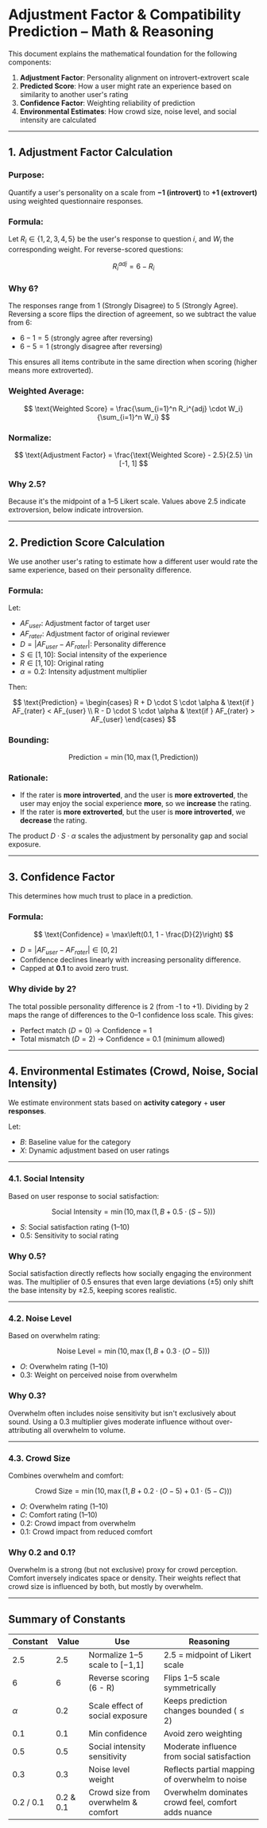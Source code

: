 # Adjustment Factor & Compatibility Prediction – Math & Reasoning

This document explains the mathematical foundation for the following components:

1. **Adjustment Factor**: Personality alignment on introvert-extrovert scale
2. **Predicted Score**: How a user might rate an experience based on similarity to another user's rating
3. **Confidence Factor**: Weighting reliability of prediction
4. **Environmental Estimates**: How crowd size, noise level, and social intensity are calculated

---

## 1. Adjustment Factor Calculation

### Purpose:

Quantify a user's personality on a scale from **−1 (introvert)** to **+1 (extrovert)** using weighted questionnaire responses.

### Formula:

Let $R_i \in \{1,2,3,4,5\}$ be the user's response to question $i$, and $W_i$ the corresponding weight. For reverse-scored questions:

$$
R_i^{adj} = 6 - R_i
$$

### Why 6?

The responses range from 1 (Strongly Disagree) to 5 (Strongly Agree). Reversing a score flips the direction of agreement, so we subtract the value from 6:

* $6 - 1 = 5$ (strongly agree after reversing)
* $6 - 5 = 1$ (strongly disagree after reversing)

This ensures all items contribute in the same direction when scoring (higher means more extroverted).

### Weighted Average:

$$
\text{Weighted Score} = \frac{\sum_{i=1}^n R_i^{adj} \cdot W_i}{\sum_{i=1}^n W_i}
$$

### Normalize:

$$
\text{Adjustment Factor} = \frac{\text{Weighted Score} - 2.5}{2.5} \in [-1, 1]
$$

### Why 2.5?

Because it's the midpoint of a 1–5 Likert scale. Values above 2.5 indicate extroversion, below indicate introversion.

---

## 2. Prediction Score Calculation

We use another user's rating to estimate how a different user would rate the same experience, based on their personality difference.

### Formula:

Let:

* $AF_{user}$: Adjustment factor of target user
* $AF_{rater}$: Adjustment factor of original reviewer
* $D = |AF_{user} - AF_{rater}|$: Personality difference
* $S \in [1,10]$: Social intensity of the experience
* $R \in [1,10]$: Original rating
* $\alpha = 0.2$: Intensity adjustment multiplier

Then:

$$
\text{Prediction} =
\begin{cases}
R + D \cdot S \cdot \alpha & \text{if } AF_{rater} < AF_{user} \\
R - D \cdot S \cdot \alpha & \text{if } AF_{rater} > AF_{user}
\end{cases}
$$

### Bounding:

$$
\text{Prediction} = \min(10, \max(1, \text{Prediction}))
$$

### Rationale:

* If the rater is **more introverted**, and the user is **more extroverted**, the user may enjoy the social experience **more**, so we **increase** the rating.
* If the rater is **more extroverted**, but the user is **more introverted**, we **decrease** the rating.

The product $D \cdot S \cdot \alpha$ scales the adjustment by personality gap and social exposure.

---

## 3. Confidence Factor

This determines how much trust to place in a prediction.

### Formula:

$$
\text{Confidence} = \max\left(0.1, 1 - \frac{D}{2}\right)
$$

* $D = |AF_{user} - AF_{rater}| \in [0, 2]$
* Confidence declines linearly with increasing personality difference.
* Capped at **0.1** to avoid zero trust.

### Why divide by 2?

The total possible personality difference is 2 (from -1 to +1). Dividing by 2 maps the range of differences to the 0–1 confidence loss scale. This gives:

* Perfect match ($D = 0$) → Confidence = 1
* Total mismatch ($D = 2$) → Confidence = 0.1 (minimum allowed)

---

## 4. Environmental Estimates (Crowd, Noise, Social Intensity)

We estimate environment stats based on **activity category** + **user responses**.

Let:

* $B$: Baseline value for the category
* $X$: Dynamic adjustment based on user ratings

---

### 4.1. Social Intensity

Based on user response to social satisfaction:

$$
\text{Social Intensity} = \min(10, \max(1, B + 0.5 \cdot (S - 5)))
$$

* $S$: Social satisfaction rating (1–10)
* $0.5$: Sensitivity to social rating

### Why 0.5?

Social satisfaction directly reflects how socially engaging the environment was. The multiplier of 0.5 ensures that even large deviations (±5) only shift the base intensity by ±2.5, keeping scores realistic.

---

### 4.2. Noise Level

Based on overwhelm rating:

$$
\text{Noise Level} = \min(10, \max(1, B + 0.3 \cdot (O - 5)))
$$

* $O$: Overwhelm rating (1–10)
* $0.3$: Weight on perceived noise from overwhelm

### Why 0.3?

Overwhelm often includes noise sensitivity but isn't exclusively about sound. Using a 0.3 multiplier gives moderate influence without over-attributing all overwhelm to volume.

---

### 4.3. Crowd Size

Combines overwhelm and comfort:

$$
\text{Crowd Size} = \min(10, \max(1, B + 0.2 \cdot (O - 5) + 0.1 \cdot (5 - C)))
$$

* $O$: Overwhelm rating (1–10)
* $C$: Comfort rating (1–10)
* $0.2$: Crowd impact from overwhelm
* $0.1$: Crowd impact from reduced comfort

### Why 0.2 and 0.1?

Overwhelm is a strong (but not exclusive) proxy for crowd perception. Comfort inversely indicates space or density. Their weights reflect that crowd size is influenced by both, but mostly by overwhelm.

---

## Summary of Constants

| Constant  | Value     | Use                                 | Reasoning                                           |
| --------- | --------- | ----------------------------------- | --------------------------------------------------- |
| 2.5       | 2.5       | Normalize 1–5 scale to \[−1,1]      | 2.5 = midpoint of Likert scale                      |
| 6         | 6         | Reverse scoring (6 - R)             | Flips 1–5 scale symmetrically                       |
| $\alpha$  | 0.2       | Scale effect of social exposure     | Keeps prediction changes bounded ($\leq 2$)         |
| 0.1       | 0.1       | Min confidence                      | Avoid zero weighting                                |
| 0.5       | 0.5       | Social intensity sensitivity        | Moderate influence from social satisfaction         |
| 0.3       | 0.3       | Noise level weight                  | Reflects partial mapping of overwhelm to noise      |
| 0.2 / 0.1 | 0.2 & 0.1 | Crowd size from overwhelm & comfort | Overwhelm dominates crowd feel, comfort adds nuance |
